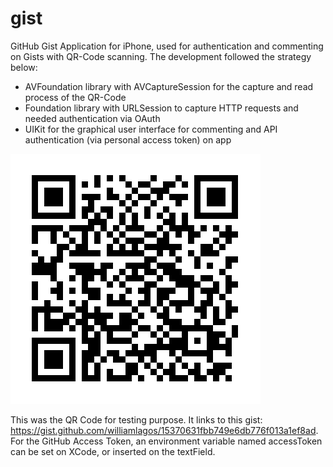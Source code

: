 # gist

GitHub Gist Application for iPhone, used for authentication and commenting on Gists with QR-Code scanning. The development followed the strategy below:

* AVFoundation library with AVCaptureSession for the capture and read process of the QR-Code
* Foundation library with URLSession to capture HTTP requests and needed authentication via OAuth
* UIKit for the graphical user interface for commenting and API authentication (via personal access token) on app

![](./qrcode.svg)

This was the QR Code for testing purpose. It links to this gist: https://gist.github.com/williamlagos/15370631fbb749e6db776f013a1ef8ad. For the GitHub Access Token, an environment variable named accessToken can be set on XCode, or inserted on the textField.
